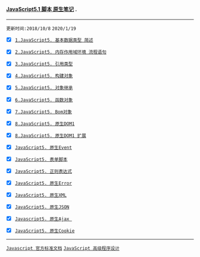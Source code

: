 #### [JavaScript5.1 脚本 原生笔记](https://developer.mozilla.org/en-US/docs/Web/JavaScript) . 

-----
`更新时间:2018/10/8` `2020/1/19`

* [x] [`1.JavaScript5. 基本数据类型 简述`](./JavaScriptDateType.md)

* [x] [`2.JavaScript5. 内存作用域环境 流程语句`](./JavaScriptVariable.md)

* [x] [`3.JavaScript5. 引用类型`](./JavaScriptObject.md)

* [x] [`4.JavaScript5. 构建对象`](./JavaScriptOO.md)

* [x] [`5.JavaScript5. 对象继承`](./JavaScriptOOExtend.md)
 
* [x] [`6.JavaScript5. 函数对象`](./JavaScriptFunction.md)

* [x] [`7.JavaScript5. Bom对象`](./JavaScriptBom.md)

* [x] [`8.JavaScript5. 原生DOM1`](./JavaScriptDom1.md)

* [x] [`8.JavaScript5. 原生DOM1 扩展`](./JavaScriptDom2.md)

* [x] [`JavaScript5. 原生Event`](./JavaScriptEvent.md)

* [x] [`JavaScript5. 表单脚本`](./JavaScriptForm.md)

* [x] [`JavaScript5. 正则表达式`](./JavascriptRegExp.md)

* [x] [`JavaScript5. 原生Error`](./ErrorHandling.md)

* [x] [`JavaScript5. 原生XML`](./JavaScriptXML.md)

* [x] [`JavaScript5. 原生JSON` ](./JavaScriptJson.md)

* [x] [`Javascript5. 原生Ajax `](./JavaScriptAjax.md)

* [x] [`JavaScript5. 原生Cookie`](./JavaScriptCookie.md)




------
[`Javascript 官方标准文档`](https://developer.mozilla.org/en-US/docs/Web/JavaScript)  [`JavaScript 高级程序设计`](https://www.baidu.com/s?ie=utf8&f=8&rsv_bp=1&tn=baidu&wd=JavaScript%20%E9%AB%98%E7%BA%A7%E7%A8%8B%E5%BA%8F%E8%AE%BE%E8%AE%A1%20PDF&oq=JavaScript%2520%25E9%25AB%2598%25E7%25BA%25A7%25E7%25A8%258B%25E5%25BA%258F%25E8%25AE%25BE%25E8%25AE%25A1&rsv_pq=dc0e49010000b180&rsv_t=2d7ejtSsBBG6FGnURtMwmZPnaQ4WrrJLvG0UOqoudhPmoHZg03gEjSJ%2FgFg&rqlang=cn&rsv_enter=1&rsv_sug3=5&rsv_sug1=1&rsv_sug7=000&rsv_sug2=0&inputT=1466&rsv_sug4=1633&rsv_sug=1)
